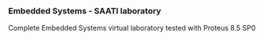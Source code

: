 ### Embedded Systems - SAATI laboratory

Complete Embedded Systems virtual laboratory tested with Proteus 8.5 SP0
